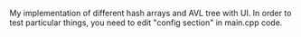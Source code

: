 My implementation of different hash arrays and AVL tree with UI.
In order to test particular things, you need to edit "config section" in main.cpp code.
